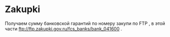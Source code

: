 # Zakupki
Получаем сумму банковской гарантий по номеру закупи по FTP , в этой части ftp://ftp.zakupki.gov.ru/fcs_banks/bank_041600 .
